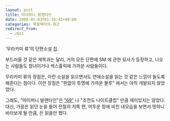 ```yaml
---
layout: post
title: 마이퍼니 발렌타인
date: 2006-05-03T01:36:42+09:00
categories: 북컬렉터의-최근
redirect_from:
  - /651
---
```


'무라카미 류'의 단편소설 집.

부드러울 것 같은 제목과는 달리, 거의 모든 단편에 SM 에 관한 묘사가 등장하고, 나오는 사람들도 창녀이거나 섹스홀릭에 가까운 사람들이다.

무라카미 류의 장점은, 이런 소설을 읽으면서도 연애소설을 읽는 것 같은 느낌이 들도록 해준다는 점이다. 이런 장점은 "한없이 투명에 가까운 블루" 에서는 아직 개발되지 않았었다.

그래도, "마이퍼니 발렌타인"은 <a href="http://jinto.pe.kr/437">"69"</a> 나 "초전도 나이트클럽" 만큼 재미있지는 않았다. 대신, 가끔은 읽던 눈을 들어 전철의 저쪽 편, 어두운 창에 비친 내모습을 보면서 멍하니 바라보게 될 만큼, 은 읽을만 했다.

